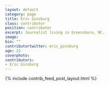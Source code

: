 ```yaml
---
layout: default
category: page
title: Eric Ginsburg
class: contributor
position: contributor
excerpt: Journalist living in Greensboro, NC.
image: 
bio: ""
contributortwitter: eric_ginsburg
age: 22
coverphoto: 
contributors: 
- Eric Ginsburg
---
```

{% include contrib_feed_post_layout.html %}
